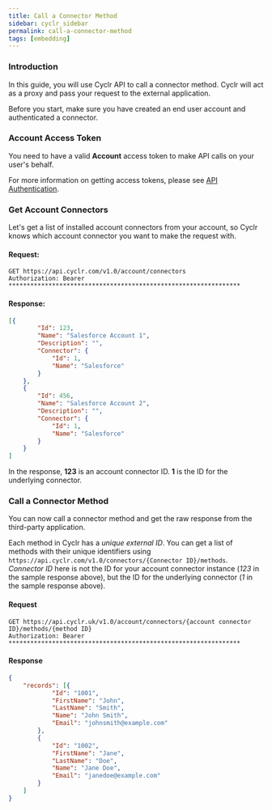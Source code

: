 ```yaml
---
title: Call a Connector Method
sidebar: cyclr_sidebar
permalink: call-a-connector-method
tags: [embedding]
---
```


### Introduction

In this guide, you will use Cyclr API to call a connector method. Cyclr will act as a proxy and pass your request to the external application.

Before you start, make sure you have created an end user account and authenticated a connector.

### Account Access Token

You need to have a valid **Account** access token to make API calls on your user's behalf.

For more information on getting access tokens, please see [API Authentication](./cyclr-api-authentication).

### Get Account Connectors

Let's get a list of installed account connectors from your account, so Cyclr knows which account connector you want to make the request with.

#### Request:

```http
GET https://api.cyclr.com/v1.0/account/connectors
Authorization: Bearer ****************************************************************
```

#### Response:

```json
[{
        "Id": 123,
        "Name": "Salesforce Account 1",
        "Description": "",
        "Connector": {
            "Id": 1,
            "Name": "Salesforce"
        }
    },
    {
        "Id": 456,
        "Name": "Salesforce Account 2",
        "Description": "",
        "Connector": {
            "Id": 1,
            "Name": "Salesforce"
        }
    }
]
```

In the response, **123** is an account connector ID. **1** is the ID for the underlying connector.

### Call a Connector Method

You can now call a connector method and get the raw response from the third-party application.

Each method in Cyclr has a *unique external ID*. You can get a list of methods with their unique identifiers using ```https://api.cyclr.com/v1.0/connectors/{Connector ID}/methods```. *Connector ID* here is not the ID for your account connector instance (*123* in the sample response above), but the ID for the underlying connector (*1* in the sample response above).

#### Request

```http
GET https://api.cyclr.uk/v1.0/account/connectors/{account connector ID}/methods/{method ID}
Authorization: Bearer ****************************************************************
```

#### Response

```json
{
    "records": [{
            "Id": "1001",
            "FirstName": "John",
            "LastName": "Smith",
            "Name": "John Smith",
            "Email": "johnsmith@example.com"
        },
        {
            "Id": "1002",
            "FirstName": "Jane",
            "LastName": "Doe",
            "Name": "Jane Doe",
            "Email": "janedoe@example.com"
        }
    ]
}
```
